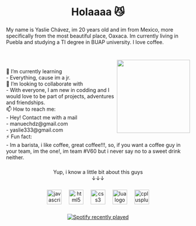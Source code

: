 <h1 align="center">Holaaaa 😼</h1>

###

<p align="left">My name is Yaslie Chávez, im 20 years old and im from Mexico, more specifically from the most beautiful place, Oaxaca. Im currently living in Puebla and studying a TI degree in BUAP university. I love coffee.</p>

###

<br clear="both">

<img align="right" height="200" src="https://i.giphy.com/media/v1.Y2lkPTc5MGI3NjExNnJpZGMwdGFhYWNnZ2FqamFzd3IzczM1NzQ0MzVxamxwOW82bDR5dCZlcD12MV9pbnRlcm5hbF9naWZfYnlfaWQmY3Q9Zw/hzBc3HCFc0icM/giphy.gif"  />

###

<p align="left">🌱 I’m currently learning <br>  - Everything, cause im a jr.<br>👯 I’m looking to collaborate with <br> - With everyone, I am new in codding and I would love to be part of projects, adventures and friendships.<br>📫 How to reach me: <br> - Hey! Contact me with a mail<br>- manuechdz@gmail.com<br>- yaslie333@gmail.com<br>⚡ Fun fact:<br>- Im a barista, i like coffee, great coffee!!!, so, if you want a coffee guy in your team, im the one!, im team #V60 but i never say no to a sweet drink neither.</p>

###

<p align="center">Yup, i know a little bit about this guys<br>↓↓↓</p>

###

<div align="center">
  <img src="https://cdn.jsdelivr.net/gh/devicons/devicon/icons/javascript/javascript-original.svg" height="40" alt="javascript logo"  />
  <img width="12" />
  <img src="https://cdn.jsdelivr.net/gh/devicons/devicon/icons/html5/html5-original.svg" height="40" alt="html5 logo"  />
  <img width="12" />
  <img src="https://cdn.jsdelivr.net/gh/devicons/devicon/icons/css3/css3-original.svg" height="40" alt="css3 logo"  />
  <img width="12" />
  <img src="https://cdn.jsdelivr.net/gh/devicons/devicon/icons/lua/lua-original.svg" height="40" alt="lua logo"  />
  <img width="12" />
  <img src="https://cdn.jsdelivr.net/gh/devicons/devicon/icons/cplusplus/cplusplus-original.svg" height="40" alt="cplusplus logo"  />
</div>

###

<div align="center">
  <a href="https://open.spotify.com/user/31ikmu53tyaugmaoobzekk3a7zqa">
    <img src="https://spotify-recently-played-readme.vercel.app/api?user=31ikmu53tyaugmaoobzekk3a7zqa&count=5&unique=false" alt="Spotify recently played"  />
  </a>
</div>

###

